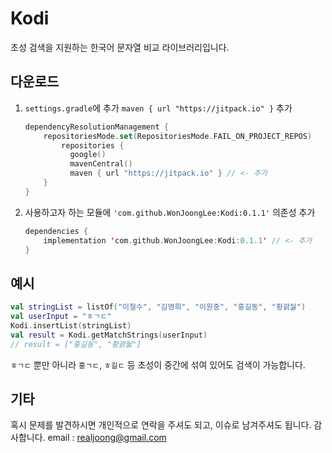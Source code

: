 # Kodi
초성 검색을 지원하는 한국어 문자열 비교 라이브러리입니다.

## 다운로드
1. `settings.gradle`에 추가 `maven { url "https://jitpack.io" }` 추가
   ```kotlin
   dependencyResolutionManagement {  
       repositoriesMode.set(RepositoriesMode.FAIL_ON_PROJECT_REPOS)  
           repositories {  
             google()  
             mavenCentral()  
             maven { url "https://jitpack.io" } // <- 추가
       }
   }
   ```
2. 사용하고자 하는 모듈에 `'com.github.WonJoongLee:Kodi:0.1.1'` 의존성 추가
   ```kotlin
   dependencies {  
       implementation 'com.github.WonJoongLee:Kodi:0.1.1' // <- 추가
   }
   ```

## 예시
```kotlin
val stringList = listOf("이철수", "김영희", "이원중", "홍길동", "황괅뒳") 
val userInput = "ㅎㄱㄷ" 
Kodi.insertList(stringList)
val result = Kodi.getMatchStrings(userInput)
// result = ["홍길동", "황괅뒳"]
```
`ㅎㄱㄷ` 뿐만 아니라 `홍ㄱㄷ`, `ㅎ길ㄷ` 등 초성이 중간에 섞여 있어도 검색이 가능합니다.

## 기타
혹시 문제를 발견하시면 개인적으로 연락을 주셔도 되고, 이슈로 남겨주셔도 됩니다.
감사합니다.
email : realjoong@gmail.com